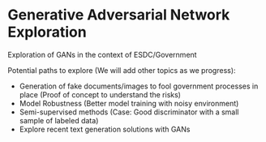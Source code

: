 # Generative Adversarial Network Exploration

Exploration of GANs in the context of ESDC/Government

Potential paths to explore (We will add other topics as we progress):

- Generation of fake documents/images to fool government processes in place (Proof of concept to understand the risks)
- Model Robustness (Better model training with noisy environment)
- Semi-supervised methods (Case: Good discriminator with a small sample of labeled data)
- Explore recent text generation solutions with GANs
